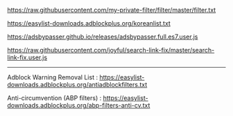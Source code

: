 https://raw.githubusercontent.com/my-private-filter/filter/master/filter.txt

https://easylist-downloads.adblockplus.org/koreanlist.txt

https://adsbypasser.github.io/releases/adsbypasser.full.es7.user.js

https://raw.githubusercontent.com/joyfuI/search-link-fix/master/search-link-fix.user.js

---

Adblock Warning Removal List :
https://easylist-downloads.adblockplus.org/antiadblockfilters.txt

Anti-circumvention (ABP filters) : 
https://easylist-downloads.adblockplus.org/abp-filters-anti-cv.txt
